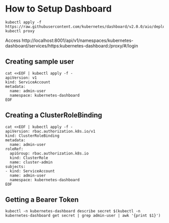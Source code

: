 # How to  Setup Dashboard

```
kubectl apply -f https://raw.githubusercontent.com/kubernetes/dashboard/v2.0.0/aio/deploy/recommended.yaml
kubectl proxy
```

Access
http://localhost:8001/api/v1/namespaces/kubernetes-dashboard/services/https:kubernetes-dashboard:/proxy/#/login

## Creating sample user

```
cat <<EOF | kubectl apply -f -
apiVersion: v1
kind: ServiceAccount
metadata:
  name: admin-user
  namespace: kubernetes-dashboard
EOF
```
## Creating a ClusterRoleBinding
```
cat <<EOF | kubectl apply -f -
apiVersion: rbac.authorization.k8s.io/v1
kind: ClusterRoleBinding
metadata:
  name: admin-user
roleRef:
  apiGroup: rbac.authorization.k8s.io
  kind: ClusterRole
  name: cluster-admin
subjects:
- kind: ServiceAccount
  name: admin-user
  namespace: kubernetes-dashboard
EOF
```
## Getting a Bearer Token

```
kubectl -n kubernetes-dashboard describe secret $(kubectl -n kubernetes-dashboard get secret | grep admin-user | awk '{print $1}')
```
